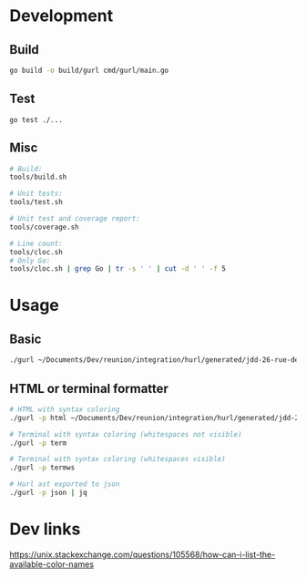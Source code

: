 # Development

## Build

```bash
go build -o build/gurl cmd/gurl/main.go
```

## Test 

```
go test ./...
```

## Misc

```bash
# Build:
tools/build.sh

# Unit tests:
tools/test.sh

# Unit test and coverage report:
tools/coverage.sh

# Line count:
tools/cloc.sh
# Only Go:
tools/cloc.sh | grep Go | tr -s ' ' | cut -d ' ' -f 5
```

# Usage

## Basic

```bash
./gurl ~/Documents/Dev/reunion/integration/hurl/generated/jdd-26-rue-des-bancouliers.hurl
```

## HTML or terminal formatter

```bash
# HTML with syntax coloring
./gurl -p html ~/Documents/Dev/reunion/integration/hurl/generated/jdd-26-rue-des-bancouliers.hurl > /tmp/x.html && open -a "Safari" /tmp/x.html

# Terminal with syntax coloring (whitespaces not visible)
./gurl -p term

# Terminal with syntax coloring (whitespaces visible)
./gurl -p termws

# Hurl ast exported to json
./gurl -p json | jq
```

# Dev links

<https://unix.stackexchange.com/questions/105568/how-can-i-list-the-available-color-names>
